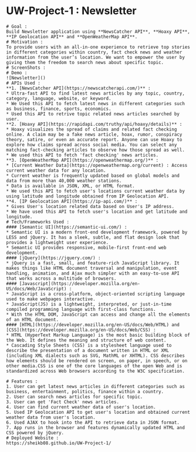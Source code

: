 # UW-Project-1 : Newsletter	
	# Goal : 
	Build Newsletter application using **NewsCatcher API**, **Hoaxy API**, **IP Geolocation API** and **OpenWeatherMap API**.
	# Motivation : 
	To provide users with an all-in-one experience to retrieve top stories in different categories within country, fact check news and weather information from the user’s location. We want to empower the user by giving them the freedom to search news about specific topic.
	# ScreenShots : 
	# Demo : 
	![Newsletter]()
	# APIs Used : 
	**1. [NewsCatcher API](https://newscatcherapi.com/)** : 
	* Ultra-fast API to find latest news articles by any topic, country, category, language, website, or keyword.
	* We Used this API to fetch latest news in different categories such as business, finance, sports, economics.
	* Used this API to retrive topic related news articles searched by user.
	**2. [Hoaxy API](https://rapidapi.com/truthy/api/hoaxy/details)** : 
	* Hoaxy visualizes the spread of claims and related fact checking online. A claim may be a fake news article, hoax, rumor, conspiracy theory, satire, or even an accurate report. Anyone can use Hoaxy to explore how claims spread across social media. You can select any matching fact-checking articles to observe how those spread as well.
	* We used this API to fetch 'fact checking' news articles.
	**3. [OpenWeatherMap API](https://openweathermap.org/)** : 
	* [Current Weather Data](https://openweathermap.org/current) : Access current weather data for any location.
	* Current weather is frequently updated based on global models and data from more than 40,000 weather stations. 
	* Data is available in JSON, XML, or HTML format.
	* We used this API to fetch user's locations current weather data by using latitude and longitude obtained from IP Geolocation API. 
	**4. [IP Geolocation API](https://ip-api.com/)** : 
	* Gives User's location related data based on User's IP address. 
	* We have used this API to fetch user's location and get latitude and longitude.
	# Tech/Frameworks Used : 
	#### [Semantic UI](https://semantic-ui.com/) : 
	* Semantic UI is a modern front-end development framework, powered by LESS and jQuery. It has a sleek, subtle, and flat design look that provides a lightweight user experience.
	* Semantic UI provides responsive, mobile-first front-end web development.
	#### [jQuery](https://jquery.com/) : 
	* jQuery is a fast, small, and feature-rich JavaScript library. It makes things like HTML document traversal and manipulation, event handling, animation, and Ajax much simpler with an easy-to-use API that works across a multitude of browsers.
	#### [Javascript](https://developer.mozilla.org/en-US/docs/Web/JavaScript) : 
	* JavaScript is a cross-platform, object-oriented scripting language used to make webpages interactive.
	* JavaScript(JS) is a lightweight, interpreted, or just-in-time compiled programming language with first-class functions. 
	* With the HTML DOM, JavaScript can access and change all the elements of an HTML document.
	#### [HTML](https://developer.mozilla.org/en-US/docs/Web/HTML) and [CSS](https://developer.mozilla.org/en-US/docs/Web/CSS) : 
	* HTML (HyperText Markup Language) is the most basic building block of the Web. It defines the meaning and structure of web content. 
	* Cascading Style Sheets (CSS) is a stylesheet language used to describe the presentation of a document written in HTML or XML (including XML dialects such as SVG, MathML or XHTML). CSS describes how elements should be rendered on screen, on paper, in speech, or on other media.CSS is one of the core languages of the open Web and is standardized across Web browsers according to the W3C specification. 
	
	# Features : 
	1. User can get latest news articles in different categories such as business, entertainment, politics, finance within a country.
	2. User can search news articles for specific topic. 
	3. User can get 'Fact Check' news articles.
	4. User can find current weather data of user's location.
	5. Used IP Geolocation API to get user's location and obtained current weather data from user's location.
	6. Used AJAX to hook into the API to retrieve data in JSON format.
	7. App runs in the browser and features dynamically updated HTML and CSS powered by jQuery.
	# Deployed Website : 
	https://sheikb08.github.io/UW-Project-1/
